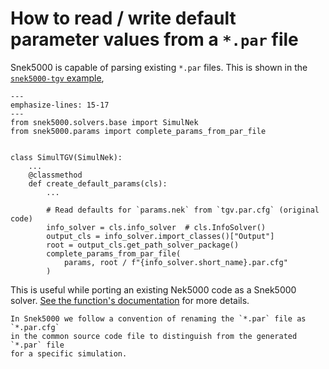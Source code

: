 # How to read / write default parameter values from a `*.par` file

Snek5000 is capable of parsing existing `*.par` files. This is shown in the
[`snek5000-tgv` example](../examples/snek5000-tgv/src/snek5000_tgv/solver.py),

```{code-block} python
---
emphasize-lines: 15-17
---
from snek5000.solvers.base import SimulNek
from snek5000.params import complete_params_from_par_file


class SimulTGV(SimulNek):
    ...
    @classmethod
    def create_default_params(cls):
        ...

        # Read defaults for `params.nek` from `tgv.par.cfg` (original code)
        info_solver = cls.info_solver  # cls.InfoSolver()
        output_cls = info_solver.import_classes()["Output"]
        root = output_cls.get_path_solver_package()
        complete_params_from_par_file(
            params, root / f"{info_solver.short_name}.par.cfg"
        )
```

This is useful while porting an existing Nek5000 code as a Snek5000 solver.
[See the function's documentation](snek5000.params.complete_params_from_par_file) for
more details.

```{note}
In Snek5000 we follow a convention of renaming the `*.par` file as `*.par.cfg`
in the common source code file to distinguish from the generated `*.par` file
for a specific simulation.
```
